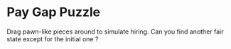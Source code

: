 # Pay Gap Puzzle

Drag pawn-like pieces around to simulate hiring. 
Can you find another fair state except for the initial one ?



